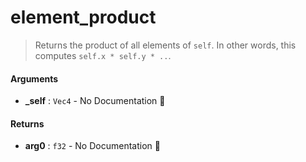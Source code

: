# element\_product

>  Returns the product of all elements of `self`.
>  In other words, this computes `self.x * self.y * ..`.

#### Arguments

- **\_self** : `Vec4` \- No Documentation 🚧

#### Returns

- **arg0** : `f32` \- No Documentation 🚧